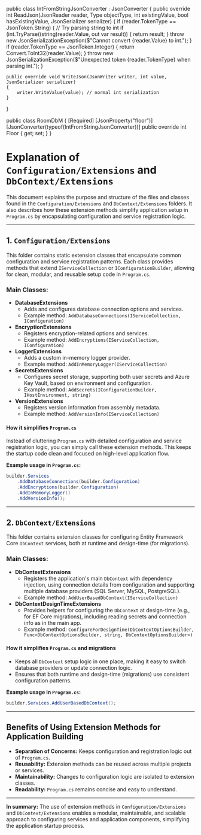 
public class IntFromStringJsonConverter : JsonConverter<int>
{
    public override int ReadJson(JsonReader reader, Type objectType, int existingValue, bool hasExistingValue, JsonSerializer serializer)
    {
        if (reader.TokenType == JsonToken.String)
        {
            // Try parsing string to int
            if (int.TryParse((string)reader.Value, out var result))
            {
                return result;
            }
            throw new JsonSerializationException($"Cannot convert {reader.Value} to int.");
        }
        if (reader.TokenType == JsonToken.Integer)
        {
            return Convert.ToInt32(reader.Value);
        }
        throw new JsonSerializationException($"Unexpected token {reader.TokenType} when parsing int.");
    }

    public override void WriteJson(JsonWriter writer, int value, JsonSerializer serializer)
    {
        writer.WriteValue(value); // normal int serialization
    }
}



public class RoomDbM
{
    [Required]
    [JsonProperty("floor")]
    [JsonConverter(typeof(IntFromStringJsonConverter))]
    public override int Floor { get; set; }
}



# Explanation of `Configuration/Extensions` and `DbContext/Extensions`

This document explains the purpose and structure of the files and classes found in the `Configuration/Extensions` and `DbContext/Extensions` folders. It also describes how these extension methods simplify application setup in `Program.cs` by encapsulating configuration and service registration logic.

---

## 1. `Configuration/Extensions`

This folder contains static extension classes that encapsulate common configuration and service registration patterns. Each class provides methods that extend `IServiceCollection` or `IConfigurationBuilder`, allowing for clean, modular, and reusable setup code in `Program.cs`.

### Main Classes:

- **DatabaseExtensions**
  - Adds and configures database connection options and services.
  - Example method: `AddDatabaseConnections(IServiceCollection, IConfiguration)`
- **EncryptionExtensions**
  - Registers encryption-related options and services.
  - Example method: `AddEncryptions(IServiceCollection, IConfiguration)`
- **LoggerExtensions**
  - Adds a custom in-memory logger provider.
  - Example method: `AddInMemoryLogger(IServiceCollection)`
- **SecretsExtensions**
  - Configures secret storage, supporting both user secrets and Azure Key Vault, based on environment and configuration.
  - Example method: `AddSecrets(IConfigurationBuilder, IHostEnvironment, string)`
- **VersionExtensions**
  - Registers version information from assembly metadata.
  - Example method: `AddVersionInfo(IServiceCollection)`

#### **How it simplifies `Program.cs`**
Instead of cluttering `Program.cs` with detailed configuration and service registration logic, you can simply call these extension methods. This keeps the startup code clean and focused on high-level application flow.

**Example usage in `Program.cs`:**
```csharp
builder.Services
    .AddDatabaseConnections(builder.Configuration)
    .AddEncryptions(builder.Configuration)
    .AddInMemoryLogger()
    .AddVersionInfo();
```

---

## 2. `DbContext/Extensions`

This folder contains extension classes for configuring Entity Framework Core `DbContext` services, both at runtime and design-time (for migrations).

### Main Classes:

- **DbContextExtensions**
  - Registers the application's main `DbContext` with dependency injection, using connection details from configuration and supporting multiple database providers (SQL Server, MySQL, PostgreSQL).
  - Example method: `AddUserBasedDbContext(IServiceCollection)`
- **DbContextDesignTimeExtensions**
  - Provides helpers for configuring the `DbContext` at design-time (e.g., for EF Core migrations), including reading secrets and connection info as in the main app.
  - Example method: `ConfigureForDesignTime(DbContextOptionsBuilder, Func<DbContextOptionsBuilder, string, DbContextOptionsBuilder>)`

#### **How it simplifies `Program.cs` and migrations**
- Keeps all `DbContext` setup logic in one place, making it easy to switch database providers or update connection logic.
- Ensures that both runtime and design-time (migrations) use consistent configuration patterns.

**Example usage in `Program.cs`:**
```csharp
builder.Services.AddUserBasedDbContext();
```

---

## **Benefits of Using Extension Methods for Application Building**
- **Separation of Concerns:** Keeps configuration and registration logic out of `Program.cs`.
- **Reusability:** Extension methods can be reused across multiple projects or services.
- **Maintainability:** Changes to configuration logic are isolated to extension classes.
- **Readability:** `Program.cs` remains concise and easy to understand.

---

**In summary:**
The use of extension methods in `Configuration/Extensions` and `DbContext/Extensions` enables a modular, maintainable, and scalable approach to configuring services and application components, simplifying the application startup process.
